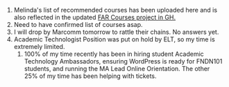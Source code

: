 1. Melinda's list of recommended courses has been uploaded here and is also reflected in the updated [FAR Courses project in GH.](https://github.com/orgs/TWUOnline/projects/5#card-12860541)
2. Need to have confirmed list of courses asap.
2. I will drop by Marcomm tomorrow to rattle their chains. No answers yet.
3. Academic Technologist Position was put on hold by ELT, so my time is extremely limited.
   1. 100% of my time recently has been in hiring student Academic Technology Ambassadors, ensuring WordPress is ready for FNDN101 students, and running the MA Lead Online Orientation. The other 25% of my time has been helping with tickets. 
  
